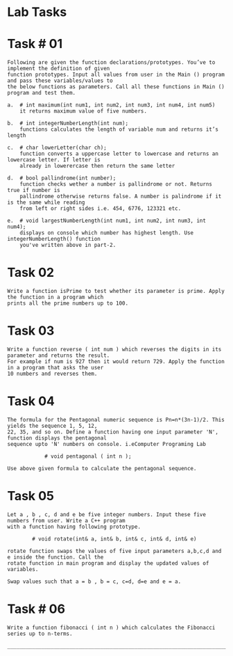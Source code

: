 # Lab Tasks

# Task # 01

	Following are given the function declarations/prototypes. You’ve to implement the definition of given
	function prototypes. Input all values from user in the Main () program and pass these variables/values to
	the below functions as parameters. Call all these functions in Main () program and test them.

	a. 	# int maximum(int num1, int num2, int num3, int num4, int num5)
		it returns maximum value of five numbers.

	b. 	# int integerNumberLength(int num);
		functions calculates the length of variable num and returns it’s length
	
	c. 	# char lowerLetter(char ch);
		function converts a uppercase letter to lowercase and returns an lowercase letter. If letter is
		already in lowerercase then return the same letter
	
	d. 	# bool pallindrome(int number);
		function checks wether a number is pallindrome or not. Returns true if number is
		pallindrome otherwise returns false. A number is palindrome if it is the same while reading
		from left or right sides i.e. 454, 6776, 123321 etc.
	
	e. 	# void largestNumberLength(int num1, int num2, int num3, int num4);
		displays on console which number has highest length. Use integerNumberLength() function
		you've written above in part-2.

# Task 02

	Write a function isPrime to test whether its parameter is prime. Apply the function in a program which
	prints all the prime numbers up to 100.

# Task 03

	Write a function reverse ( int num ) which reverses the digits in its parameter and returns the result.
	For example if num is 927 then it would return 729. Apply the function in a program that asks the user
	10 numbers and reverses them.

# Task 04
	The formula for the Pentagonal numeric sequence is Pn=n*(3n-1)/2. This yields the sequence 1, 5, 12,
	22, 35, and so on. Define a function having one input parameter 'N', function displays the pentagonal
	sequence upto 'N' numbers on console. i.eComputer Programing Lab

				# void pentagonal ( int n );

	Use above given formula to calculate the pentagonal sequence.

# Task 05

	Let a , b , c, d and e be five integer numbers. Input these five numbers from user. Write a C++ program
	with a function having following prototype.

			# void rotate(int& a, int& b, int& c, int& d, int& e)

	rotate function swaps the values of five input parameters a,b,c,d and e inside the function. Call the
	rotate function in main program and display the updated values of variables.

	Swap values such that a = b , b = c, c=d, d=e and e = a.

# Task # 06

	Write a function fibonacci ( int n ) which calculates the Fibonacci series up to n-terms.

	___________________________________________________________________________________________________________